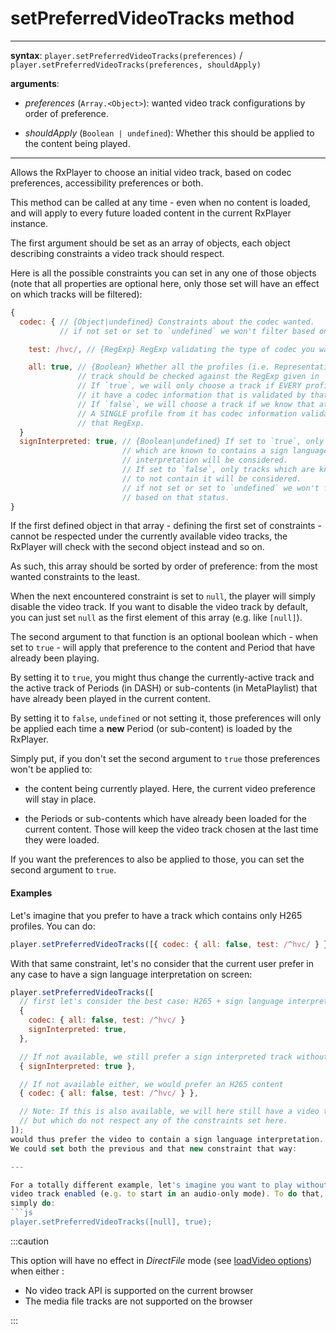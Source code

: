 # setPreferredVideoTracks method

---

**syntax**: `player.setPreferredVideoTracks(preferences)` /
`player.setPreferredVideoTracks(preferences, shouldApply)`

**arguments**:

- _preferences_ (`Array.<Object>`): wanted video track configurations by
  order of preference.

- _shouldApply_ (`Boolean | undefined`): Whether this should be applied to the
  content being played.

---

Allows the RxPlayer to choose an initial video track, based on codec
preferences, accessibility preferences or both.

This method can be called at any time - even when no content is loaded, and will
apply to every future loaded content in the current RxPlayer instance.

The first argument should be set as an array of objects, each object describing
constraints a video track should respect.

Here is all the possible constraints you can set in any one of those objects
(note that all properties are optional here, only those set will have an effect
on which tracks will be filtered):

```js
{
  codec: { // {Object|undefined} Constraints about the codec wanted.
           // if not set or set to `undefined` we won't filter based on codecs.

    test: /hvc/, // {RegExp} RegExp validating the type of codec you want.

    all: true, // {Boolean} Whether all the profiles (i.e. Representation) in a
               // track should be checked against the RegExp given in `test`.
               // If `true`, we will only choose a track if EVERY profiles for
               // it have a codec information that is validated by that RegExp.
               // If `false`, we will choose a track if we know that at least
               // A SINGLE profile from it has codec information validated by
               // that RegExp.
  }
  signInterpreted: true, // {Boolean|undefined} If set to `true`, only tracks
                         // which are known to contains a sign language
                         // interpretation will be considered.
                         // If set to `false`, only tracks which are known
                         // to not contain it will be considered.
                         // if not set or set to `undefined` we won't filter
                         // based on that status.
}
```

If the first defined object in that array - defining the first set of
constraints - cannot be respected under the currently available video tracks,
the RxPlayer will check with the second object instead and so on.

As such, this array should be sorted by order of preference: from the most
wanted constraints to the least.

When the next encountered constraint is set to `null`, the player will simply
disable the video track. If you want to disable the video track by default,
you can just set `null` as the first element of this array (e.g. like `[null]`).

The second argument to that function is an optional boolean which - when set
to `true` - will apply that preference to the content and Period that have
already been playing.

By setting it to `true`, you might thus change the currently-active track and
the active track of Periods (in DASH) or sub-contents (in MetaPlaylist) that
have already been played in the current content.

By setting it to `false`, `undefined` or not setting it, those preferences will
only be applied each time a **new** Period (or sub-content) is loaded by the
RxPlayer.

Simply put, if you don't set the second argument to `true` those preferences
won't be applied to:

- the content being currently played.
  Here, the current video preference will stay in place.

- the Periods or sub-contents which have already been loaded for the current
  content.
  Those will keep the video track chosen at the last time they were loaded.

If you want the preferences to also be applied to those, you can set the second
argument to `true`.

#### Examples

Let's imagine that you prefer to have a track which contains only H265
profiles. You can do:

```js
player.setPreferredVideoTracks([{ codec: { all: false, test: /^hvc/ } }]);
```

With that same constraint, let's no consider that the current user prefer in any
case to have a sign language interpretation on screen:

````js
player.setPreferredVideoTracks([
  // first let's consider the best case: H265 + sign language interpretation
  {
    codec: { all: false, test: /^hvc/ }
    signInterpreted: true,
  },

  // If not available, we still prefer a sign interpreted track without H265
  { signInterpreted: true },

  // If not available either, we would prefer an H265 content
  { codec: { all: false, test: /^hvc/ } },

  // Note: If this is also available, we will here still have a video track
  // but which do not respect any of the constraints set here.
]);
would thus prefer the video to contain a sign language interpretation.
We could set both the previous and that new constraint that way:

---

For a totally different example, let's imagine you want to play without any
video track enabled (e.g. to start in an audio-only mode). To do that, you can
simply do:
```js
player.setPreferredVideoTracks([null], true);
````

:::caution

This option will have no effect in _DirectFile_ mode
(see [loadVideo options](./../Basic_Methods/loadVideo.md#transport)) when either :

- No video track API is supported on the current browser
- The media file tracks are not supported on the browser

:::
